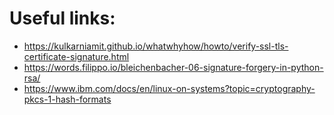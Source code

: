 # Useful links:

- https://kulkarniamit.github.io/whatwhyhow/howto/verify-ssl-tls-certificate-signature.html
- https://words.filippo.io/bleichenbacher-06-signature-forgery-in-python-rsa/
- https://www.ibm.com/docs/en/linux-on-systems?topic=cryptography-pkcs-1-hash-formats